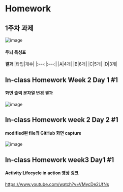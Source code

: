 # Homework

## 1주차 과제
![image](https://user-images.githubusercontent.com/79952145/111397533-e5cd7b80-8704-11eb-900b-98b91cacb1b7.png)
#### 두뇌 특성표                                                 
**결과**
|타입|개수|
|:---:|:---:|
|A|4개|
|B|6개|
|C|5개|
|D|3개|

## In-class Homework Week 2 Day 1 #1
#### 화면 출력 문자열 변경 결과
![image](https://user-images.githubusercontent.com/79952145/110565087-40a92500-8191-11eb-8faf-dee12c3585fc.png)

## In-class Homework week 2 Day 2 #1
#### modified된 file의 GitHub 화면 capture
![image](https://user-images.githubusercontent.com/79952145/110751377-1f2a6500-8287-11eb-881c-73825d8c1036.png)

## In-class Homework week3 Day1 #1
#### Activity Lifecycle in action 영상 링크
https://www.youtube.com/watch?v=VMycDe2UfNs
